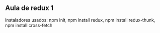 ## Aula de redux 1 <br>
Instaladores usados: npm init, npm install redux, npm install redux-thunk, npm install cross-fetch 
